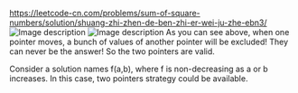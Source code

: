 https://leetcode-cn.com/problems/sum-of-square-numbers/solution/shuang-zhi-zhen-de-ben-zhi-er-wei-ju-zhe-ebn3/
![Image description](https://images.gitee.com/uploads/images/2021/0611/122658_a78bc83d_8940119.png "1619566844-VUoSAs-image.png")
![Image description](https://images.gitee.com/uploads/images/2021/0611/122744_2ab46d25_8940119.png "1619566844-VUoSAs-image.png")
As you can see above, when one pointer moves, a bunch of values of another pointer will be excluded! They can never be the answer! So
the two pointers are valid.

Consider a solution names f(a,b), where f is non-decreasing as a or b increases. In this case, two pointers strategy could be available.